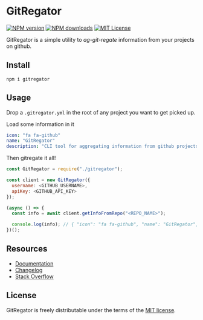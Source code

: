 # GitRegator

[![NPM version][npm-version-image]][npm-url]
[![NPM downloads][npm-downloads-image]][npm-downloads-url]
[![MIT License][license-image]][license-url]

GitRegator is a simple utility to _ag-git-regate_ information from your projects on github.

## Install

`npm i gitregator`

## Usage

Drop a `.gitregator.yml` in the root of any project you want to get picked up.

Load some information in it

```yaml
icon: "fa fa-github"
name: "GitRegator"
description: "CLI tool for aggregating information from github projects."
```

Then gitregate it all!
```javascript
const GitRegator = require("./gitregator");

const client = new GitRegator({
  username: <GITHUB_USERNAME>,
  apiKey: <GITHUB_API_KEY>
});

(async () => {
  const info = await client.getInfoFromRepo("<REPO_NAME>");

  console.log(info); // { "icon": "fa fa-github", "name": "GitRegator", "description": "CLI tool ..."
})();
```

## Resources

- [Documentation](https://gitregatorjs.com/docs/)
- [Changelog](CHANGELOG.md)
- [Stack Overflow](https://stackoverflow.com/questions/tagged/gitregatorjs)

## License

GitRegator is freely distributable under the terms of the [MIT license][license-url].

[license-image]: https://img.shields.io/badge/license-MIT-blue.svg?style=flat
[license-url]: LICENSE

[npm-url]: https://npmjs.org/package/gitregator
[npm-version-image]: https://img.shields.io/npm/v/gitregator.svg?style=flat

[npm-downloads-image]: https://img.shields.io/npm/dm/gitregator.svg?style=flat
[npm-downloads-url]: https://npmcharts.com/compare/gitregator?minimal=true
